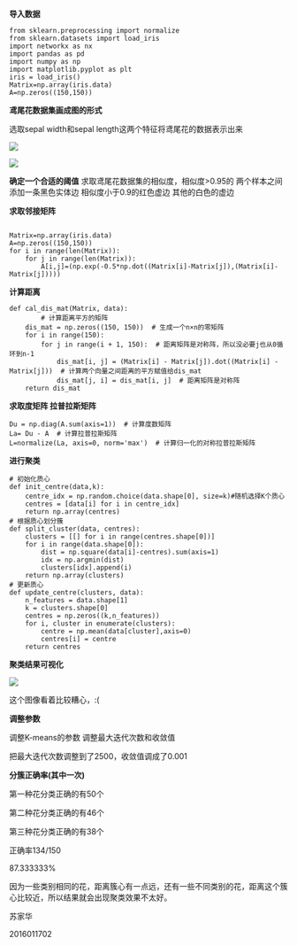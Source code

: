 

**导入数据**

```
from sklearn.preprocessing import normalize      
from sklearn.datasets import load_iris
import networkx as nx
import pandas as pd
import numpy as np 
import matplotlib.pyplot as plt
iris = load_iris()
Matrix=np.array(iris.data)
A=np.zeros((150,150))
```

**鸢尾花数据集画成图的形式**

选取sepal width和sepal length这两个特征将鸢尾花的数据表示出来

![](F:\机器学习\实训\聚类\1.png)

![](F:\机器学习\实训\聚类\iris1.png)

**确定一个合适的阈值**   求取鸢尾花数据集的相似度，相似度>0.95的 两个样本之间添加一条黑色实体边 相似度小于0.9的红色虚边 其他的白色的虚边

**求取邻接矩阵**  

```

Matrix=np.array(iris.data)
A=np.zeros((150,150))
for i in range(len(Matrix)):
    for j in range(len(Matrix)):
        A[i,j]=(np.exp(-0.5*np.dot((Matrix[i]-Matrix[j]),(Matrix[i]-Matrix[j]))))
```

**计算距离**

```
def cal_dis_mat(Matrix, data):
        # 计算距离平方的矩阵
    dis_mat = np.zeros((150, 150))  # 生成一个n×n的零矩阵
    for i in range(150):
        for j in range(i + 1, 150):  # 距离矩阵是对称阵，所以没必要j也从0循环到n-1
            dis_mat[i, j] = (Matrix[i] - Matrix[j]).dot((Matrix[i] - Matrix[j]))  # 计算两个向量之间距离的平方赋值给dis_mat
            dis_mat[j, i] = dis_mat[i, j]  # 距离矩阵是对称阵
    return dis_mat
```

**求取度矩阵 拉普拉斯矩阵**

```
Du = np.diag(A.sum(axis=1))  # 计算度数矩阵
La= Du - A  # 计算拉普拉斯矩阵
L=normalize(La, axis=0, norm='max')  # 计算归一化的对称拉普拉斯矩阵
```

**进行聚类**

```
# 初始化质心
def init_centre(data,k):
    centre_idx = np.random.choice(data.shape[0], size=k)#随机选择K个质心
    centres = [data[i] for i in centre_idx]
    return np.array(centres)
# 根据质心划分簇
def split_cluster(data, centres):
    clusters = [[] for i in range(centres.shape[0])]
    for i in range(data.shape[0]):
        dist = np.square(data[i]-centres).sum(axis=1)
        idx = np.argmin(dist)
        clusters[idx].append(i)
    return np.array(clusters)
# 更新质心
def update_centre(clusters, data):
    n_features = data.shape[1]
    k = clusters.shape[0]
    centres = np.zeros((k,n_features))
    for i, cluster in enumerate(clusters):
        centre = np.mean(data[cluster],axis=0)
        centres[i] = centre
    return centres
```

**聚类结果可视化**

![](F:\机器学习\实训\聚类\iris2.png)

这个图像看着比较糟心，:(

**调整参数**

调整K-means的参数 调整最大迭代次数和收敛值

把最大迭代次数调整到了2500，收敛值调成了0.001

**分簇正确率(其中一次)**

第一种花分类正确的有50个

第二种花分类正确的有46个

第三种花分类正确的有38个

正确率134/150

87.333333%

因为一些类别相同的花，距离簇心有一点远，还有一些不同类别的花，距离这个簇心比较近，所以结果就会出现聚类效果不太好。

苏家华

2016011702
